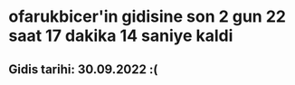 # ofarukbicer'in gidisine son 2 gun 22 saat 17 dakika 14 saniye kaldi

## Gidis tarihi: 30.09.2022 :(